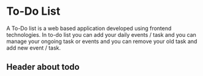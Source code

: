 # To-Do List

A To-Do list is a web based application developed using frontend technologies. In to-do list you can add your daily events / task and you can manage your ongoing task or events and you can remove your old task and add new event / task.

## Header about todo